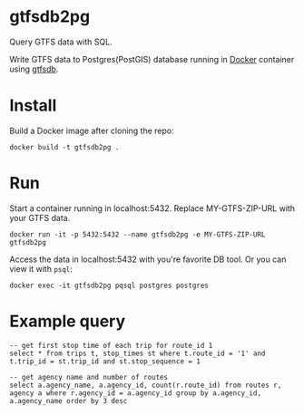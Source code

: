 # gtfsdb2pg

Query GTFS data with SQL.

Write GTFS data to Postgres(PostGIS) database running in [Docker](https://www.docker.com/) container using [gtfsdb](https://github.com/OpenTransitTools/gtfsdb).


# Install

Build a Docker image after cloning the repo:

`docker build -t gtfsdb2pg .`

# Run
Start a container running in localhost:5432. Replace MY-GTFS-ZIP-URL with your GTFS data.

`docker run -it -p 5432:5432 --name gtfsdb2pg -e MY-GTFS-ZIP-URL gtfsdb2pg`

Access the data in localhost:5432 with you're favorite DB tool. Or you can view it with `psql`:

`docker exec -it gtfsdb2pg pqsql postgres postgres`

# Example query

```
-- get first stop time of each trip for route_id 1
select * from trips t, stop_times st where t.route_id = '1' and t.trip_id = st.trip_id and st.stop_sequence = 1
```

```
-- get agency name and number of routes
select a.agency_name, a.agency_id, count(r.route_id) from routes r, agency a where r.agency_id = a.agency_id group by a.agency_id, a.agency_name order by 3 desc
```
